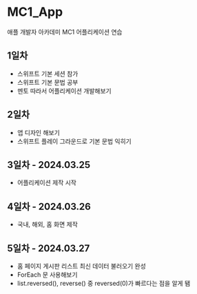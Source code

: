 # MC1_App
애플 개발자 아카데미 MC1 어플리케이션 연습

## 1일차
- 스위프트 기본 세션 참가
- 스위프트 기본 문법 공부
- 멘토 따라서 어플리케이션 개발해보기

## 2일차
- 앱 디자인 해보기
- 스위프트 플레이 그라운드로 기본 문법 익히기

## 3일차 - 2024.03.25
- 어플리케이션 제작 시작

## 4일차 - 2024.03.26
- 국내, 해외, 홈 화면 제작

## 5일차 - 2024.03.27
- 홈 페이지 게시판 리스트 최신 데이터 불러오기 완성
- ForEach 문 사용해보기
- list.reversed(), reverse() 중 reversed(0)가 빠르다는 점을 알게 됌
